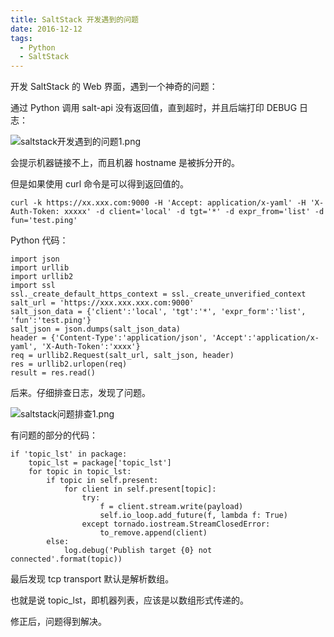 ```yaml
---
title: SaltStack 开发遇到的问题
date: 2016-12-12
tags: 
  - Python
  - SaltStack
---
```


开发 SaltStack 的 Web 界面，遇到一个神奇的问题：

通过 Python 调用 salt-api 没有返回值，直到超时，并且后端打印 DEBUG 日志：

![saltstack开发遇到的问题1.png][1]

会提示机器链接不上，而且机器 hostname 是被拆分开的。

<!--more-->

但是如果使用 curl 命令是可以得到返回值的。

```
curl -k https://xx.xxx.com:9000 -H 'Accept: application/x-yaml' -H 'X-Auth-Token: xxxxx' -d client='local' -d tgt='*' -d expr_from='list' -d fun='test.ping'
```

Python 代码：

```
import json
import urllib
import urllib2
import ssl
ssl._create_default_https_context = ssl._create_unverified_context
salt_url = 'https://xxx.xxx.xxx.com:9000'
salt_json_data = {'client':'local', 'tgt':'*', 'expr_form':'list', 'fun':'test.ping'}
salt_json = json.dumps(salt_json_data)
header = {'Content-Type':'application/json', 'Accept':'application/x-yaml', 'X-Auth-Token':'xxxx'}
req = urllib2.Request(salt_url, salt_json, header)
res = urllib2.urlopen(req)
result = res.read()
```

后来。仔细排查日志，发现了问题。

![saltstack问题排查1.png][2]

有问题的部分的代码：

```
if 'topic_lst' in package:
    topic_lst = package['topic_lst']
    for topic in topic_lst:
        if topic in self.present:
            for client in self.present[topic]:
                try:
                    f = client.stream.write(payload)
                    self.io_loop.add_future(f, lambda f: True)
                except tornado.iostream.StreamClosedError:
                    to_remove.append(client)
        else:
            log.debug('Publish target {0} not connected'.format(topic))
```

最后发现 tcp transport 默认是解析数组。

也就是说 topic_lst，即机器列表，应该是以数组形式传递的。

修正后，问题得到解决。

  [1]: http://70data.net/usr/uploads/2016/12/1678920883.png
  [2]: http://70data.net/usr/uploads/2016/12/2682523982.png
